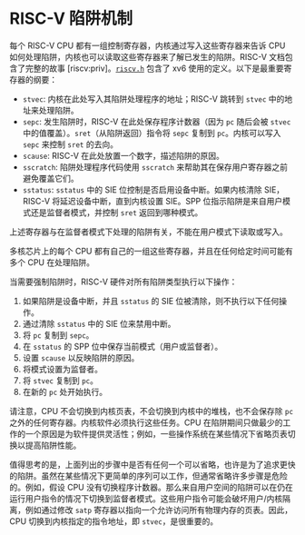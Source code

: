 # RISC-V 陷阱机制

每个 RISC-V CPU 都有一组控制寄存器，内核通过写入这些寄存器来告诉 CPU 如何处理陷阱，内核也可以读取这些寄存器来了解已发生的陷阱。RISC-V 文档包含了完整的故事 [riscv:priv]。[`riscv.h`](../../../xv6-riscv/kernel/riscv.h:1) 包含了 xv6 使用的定义。以下是最重要寄存器的纲要：

*   `stvec`: 内核在此处写入其陷阱处理程序的地址；RISC-V 跳转到 `stvec` 中的地址来处理陷阱。
*   `sepc`: 发生陷阱时，RISC-V 在此处保存程序计数器（因为 `pc` 随后会被 `stvec` 中的值覆盖）。`sret`（从陷阱返回）指令将 `sepc` 复制到 `pc`。内核可以写入 `sepc` 来控制 `sret` 的去向。
*   `scause`: RISC-V 在此处放置一个数字，描述陷阱的原因。
*   `sscratch`: 陷阱处理程序代码使用 `sscratch` 来帮助其在保存用户寄存器之前避免覆盖它们。
*   `sstatus`: `sstatus` 中的 SIE 位控制是否启用设备中断。如果内核清除 SIE，RISC-V 将延迟设备中断，直到内核设置 SIE。SPP 位指示陷阱是来自用户模式还是监督者模式，并控制 `sret` 返回到哪种模式。

上述寄存器与在监督者模式下处理的陷阱有关，不能在用户模式下读取或写入。

多核芯片上的每个 CPU 都有自己的一组这些寄存器，并且在任何给定时间可能有多个 CPU 在处理陷阱。

当需要强制陷阱时，RISC-V 硬件对所有陷阱类型执行以下操作：

1.  如果陷阱是设备中断，并且 `sstatus` 的 SIE 位被清除，则不执行以下任何操作。
2.  通过清除 `sstatus` 中的 SIE 位来禁用中断。
3.  将 `pc` 复制到 `sepc`。
4.  在 `sstatus` 的 SPP 位中保存当前模式（用户或监督者）。
5.  设置 `scause` 以反映陷阱的原因。
6.  将模式设置为监督者。
7.  将 `stvec` 复制到 `pc`。
8.  在新的 `pc` 处开始执行。

请注意，CPU 不会切换到内核页表，不会切换到内核中的堆栈，也不会保存除 `pc` 之外的任何寄存器。内核软件必须执行这些任务。CPU 在陷阱期间只做最少的工作的一个原因是为软件提供灵活性；例如，一些操作系统在某些情况下省略页表切换以提高陷阱性能。

值得思考的是，上面列出的步骤中是否有任何一个可以省略，也许是为了追求更快的陷阱。虽然在某些情况下更简单的序列可以工作，但通常省略许多步骤是危险的。例如，假设 CPU 没有切换程序计数器。那么来自用户空间的陷阱可以在仍在运行用户指令的情况下切换到监督者模式。这些用户指令可能会破坏用户/内核隔离，例如通过修改 `satp` 寄存器以指向一个允许访问所有物理内存的页表。因此，CPU 切换到内核指定的指令地址，即 `stvec`，是很重要的。